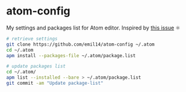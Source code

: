 # atom-config
My settings and packages list for Atom editor. Inspired by [this issue](https://stackoverflow.com/questions/30006827/how-to-save-atom-editor-config-and-list-of-packages-installed) ⚛️

``` bash
# retrieve settings
git clone https://github.com/emil14/atom-config ~/.atom
cd ~/.atom
apm install --packages-file ~/.atom/package.list

# update packages list
cd ~/.atom/
apm list --installed --bare > ~/.atom/package.list
git commit -am "Update package-list"
```
